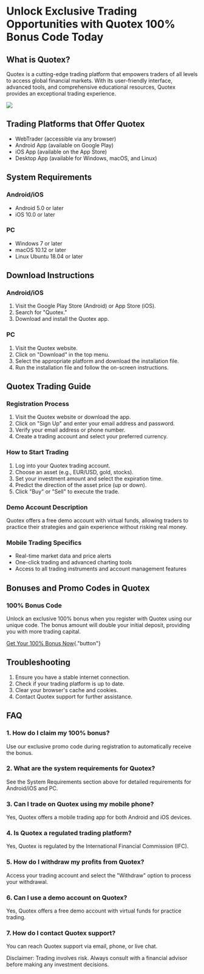 # Unlock Exclusive Trading Opportunities with Quotex 100% Bonus Code Today

## What is Quotex?

Quotex is a cutting-edge trading platform that empowers traders of all
levels to access global financial markets. With its user-friendly
interface, advanced tools, and comprehensive educational resources,
Quotex provides an exceptional trading experience.

[![](https://static.quotex.io/files/4_en/300_250.jpg)](https://traff.sbs/brokerqxlid)

## Trading Platforms that Offer Quotex

-   WebTrader (accessible via any browser)
-   Android App (available on Google Play)
-   iOS App (available on the App Store)
-   Desktop App (available for Windows, macOS, and Linux)

## System Requirements

### Android/iOS

-   Android 5.0 or later
-   iOS 10.0 or later

### PC

-   Windows 7 or later
-   macOS 10.12 or later
-   Linux Ubuntu 18.04 or later

## Download Instructions

### Android/iOS

1.  Visit the Google Play Store (Android) or App Store (iOS).
2.  Search for "Quotex."
3.  Download and install the Quotex app.

### PC

1.  Visit the Quotex website.
2.  Click on "Download" in the top menu.
3.  Select the appropriate platform and download the installation file.
4.  Run the installation file and follow the on-screen instructions.

## Quotex Trading Guide

### Registration Process

1.  Visit the Quotex website or download the app.
2.  Click on "Sign Up" and enter your email address and password.
3.  Verify your email address or phone number.
4.  Create a trading account and select your preferred currency.

### How to Start Trading

1.  Log into your Quotex trading account.
2.  Choose an asset (e.g., EUR/USD, gold, stocks).
3.  Set your investment amount and select the expiration time.
4.  Predict the direction of the asset price (up or down).
5.  Click "Buy" or "Sell" to execute the trade.

### Demo Account Description

Quotex offers a free demo account with virtual funds, allowing traders
to practice their strategies and gain experience without risking real
money.

### Mobile Trading Specifics

-   Real-time market data and price alerts
-   One-click trading and advanced charting tools
-   Access to all trading instruments and account management features

## Bonuses and Promo Codes in Quotex

### 100% Bonus Code

Unlock an exclusive 100% bonus when you register with Quotex using our
unique code. The bonus amount will double your initial deposit,
providing you with more trading capital.

[Get Your 100% Bonus
Now](\%22https://traff.sbs/brokerqxsignup\%22){."button"}

## Troubleshooting

1.  Ensure you have a stable internet connection.
2.  Check if your trading platform is up to date.
3.  Clear your browser\'s cache and cookies.
4.  Contact Quotex support for further assistance.

## FAQ

### 1. How do I claim my 100% bonus?

Use our exclusive promo code during registration to automatically
receive the bonus.

### 2. What are the system requirements for Quotex?

See the System Requirements section above for detailed requirements for
Android/iOS and PC.

### 3. Can I trade on Quotex using my mobile phone?

Yes, Quotex offers a mobile trading app for both Android and iOS
devices.

### 4. Is Quotex a regulated trading platform?

Yes, Quotex is regulated by the International Financial Commission
(IFC).

### 5. How do I withdraw my profits from Quotex?

Access your trading account and select the "Withdraw" option to
process your withdrawal.

### 6. Can I use a demo account on Quotex?

Yes, Quotex offers a free demo account with virtual funds for practice
trading.

### 7. How do I contact Quotex support?

You can reach Quotex support via email, phone, or live chat.

Disclaimer: Trading involves risk. Always consult with a financial
advisor before making any investment decisions.

